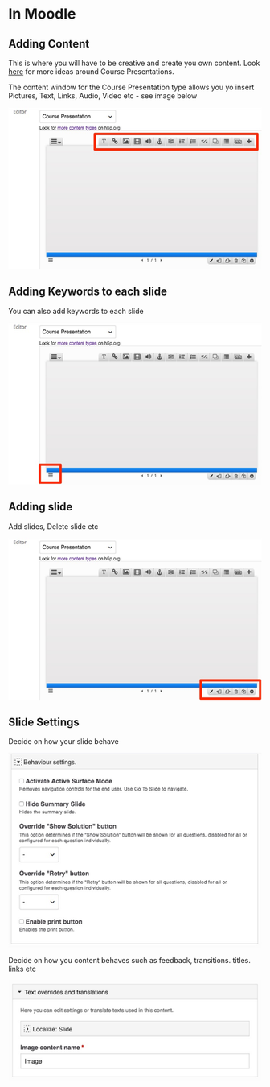 # In Moodle

## Adding Content

This is where you will have to be creative and create you own content. Look <a href="https://h5p.org/content-types-and-applications" target="_blank">here</a> for more ideas around Course Presentations. 

The content window for the Course Presentation type allows you yo insert Pictures, Text, Links, Audio, Video etc - see image below

![](img/08.jpg)

## Adding Keywords to each slide

You can also add keywords to each slide

![](img/09.jpg)

## Adding slide

Add slides, Delete slide etc

![](img/10.jpg)

## Slide Settings

Decide on how your slide behave

![](img/11.jpg)

Decide on how you content behaves such as feedback, transitions. titles. links etc

![](img/12.jpg)

